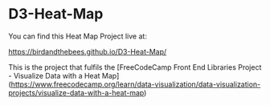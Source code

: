 # D3-Heat-Map

You can find this Heat Map Project live at:

https://birdandthebees.github.io/D3-Heat-Map/

This is the project that fulfils the [FreeCodeCamp Front End Libraries Project - Visualize Data with a Heat Map] (https://www.freecodecamp.org/learn/data-visualization/data-visualization-projects/visualize-data-with-a-heat-map)
